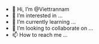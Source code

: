 - 👋 Hi, I’m @Viettrannam
- 👀 I’m interested in ...
- 🌱 I’m currently learning ...
- 💞️ I’m looking to collaborate on ...
- 📫 How to reach me ...

<!---
Viettrannam/Viettrannam is a ✨ special ✨ repository because its `README.md` (this file) appears on your GitHub profile.
You can click the Preview link to take a look at your changes.
--->
